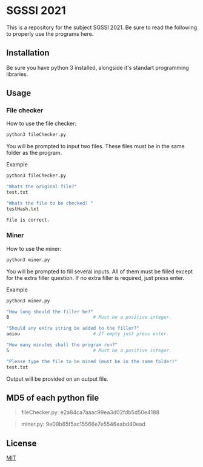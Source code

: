 # SGSSI 2021

This is a repository for the subject SGSSI 2021. Be sure to read the following to properly use the programs here.

## Installation

Be sure you have python 3 installed, alongside it's standart programming libraries.


## Usage

### File checker 

How to use the file checker:

```bash
python3 fileChecker.py
```
You will be prompted to input two files. These files must be in the same folder as the program.

Example 

```bash
python3 fileChecker.py

"Whats the original file?"
test.txt

"Whats the file to be checked? "
testHash.txt

File is correct.
```

### Miner 

How to use the miner:

```bash
python3 miner.py
```
You will be prompted to fill several inputs. All of them must be filled except for the extra filler question. 
If no extra filler is required, just press enter.

Example 

```bash
python3 miner.py

"How long should the filler be?"
8                               # Must be a positive integer.

"Should any extra string be added to the filler?"
aeiou                           # If empty just press enter.

"How many minutes shall the program run?"
5                               # Must be a positive integer.

"Please type the file to be mined (must be in the same folder)"
test.txt

```

Output will be provided on an output file.

## MD5 of each python file

>fileChecker.py: e2a84ca7aaac99ea3d02fdb5d50e4188

>miner.py: 9e09b65f5ac15566e7e5546eabd40ead

## License
[MIT](https://choosealicense.com/licenses/mit/)